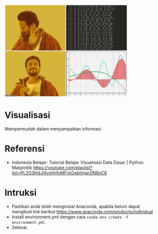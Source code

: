 <img src="images/visualization-meme.jpeg" width="400">

# Visualisasi

Mempermudah dalam menyampaikan informasi.

# Referensi

- Indonesia Belajar: Tutorial Belajar Visualisasi Data Dasar | Python Matplotlib https://youtube.com/playlist?list=PL2O3HdJI4voHrfoMFvkDeblmjarDN8nC8

# Intruksi

- Pastikan anda telah menginstal Anaconda, apabila belum dapat mengikuti link berikut https://www.anaconda.com/products/individual
- Install environment.yml dengan cara `conda env create -f environment.yml`.
- Selesai.